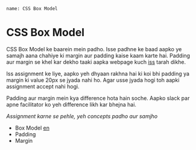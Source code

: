 ```ngMeta
name: CSS Box Model
```

# CSS Box Model

CSS Box Model ke baarein mein padho. Isse padhne ke baad aapko ye samajh aana chahiye ki margin aur padding kaise kaam karte hai. Padding aur margin se khel kar dekho taaki aapka webpage kuch [iss](https://abhishekgupta92.github.io/equality4) tarah dikhe.

Iss assignment ke liye, aapko yeh dhyaan rakhna hai ki koi bhi padding ya margin ki value 20px se jyada nahi ho. Agar usse jyada hogi toh aapki assignment accept nahi hogi.

Padding aur margin mein kya difference hota hain soche. Aapko slack par apne facilitator ko yeh difference likh kar bhejna hai.

_Assignment karne se pehle, yeh concepts padho aur samjho_
- Box Model [en](http://learn.shayhowe.com/html-css/opening-the-box-model/#what-is-the-box)
- Padding
- Margin

